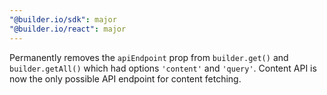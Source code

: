 ```yaml
---
"@builder.io/sdk": major
"@builder.io/react": major
---
```


Permanently removes the `apiEndpoint` prop from `builder.get()` and `builder.getAll()` which had options `'content'` and `'query'`. Content API is now the only possible API endpoint for content fetching.
